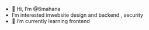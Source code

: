 - 👋 Hi, I’m @6mahana
-  I’m interested inwebsite design and backend , security
- 🌱 I’m currently learning frontend
 

